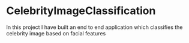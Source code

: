 # CelebrityImageClassification
In this project I have built an end to end application which classifies the celebrity image based on facial features
